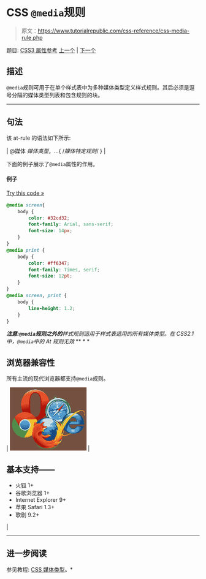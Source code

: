 # CSS `@media`规则

> 原文：<https://www.tutorialrepublic.com/css-reference/css-media-rule.php>

题目: [CSS3 属性参考](css3-properties.php) [上一个](css3-keyframes-rule.php) | [下一个](css-page-rule.php)

## 描述

`@media`规则可用于在单个样式表中为多种媒体类型定义样式规则。其后必须是逗号分隔的媒体类型列表和包含规则的块。

* * *

## 句法

该 at-rule 的语法如下所示:

| @媒体 *媒体类型*，...{
/*媒体特定规则*/
} |

下面的例子展示了`@media`属性的作用。

#### 例子

[Try this code »](../codelab.php?topic=css&file=media-rule "Try this code using online Editor")

```css
@media screen{
    body {
        color: #32cd32;
        font-family: Arial, sans-serif;
        font-size: 14px;
    }
}
@media print {
    body {
        color: #ff6347;
        font-family: Times, serif;
        font-size: 12pt;
    }
}
@media screen, print {
    body {
        line-height: 1.2;
    }
}
```

 ***注意:`@media`规则之外的**样式规则适用于样式表适用的所有媒体类型。在 CSS2.1 中，`@media`中的 At 规则无效*  ** * *

## 浏览器兼容性

所有主流的现代浏览器都支持`@media`规则。

| ![Browsers Icon](img/e9331123c77668c1832e541c2fca1002.png) | 

## 基本支持——

*   火狐 1+
*   谷歌浏览器 1+
*   Internet Explorer 9+
*   苹果 Safari 1.3+
*   歌剧 9.2+

 |

* * *

## 进一步阅读

参见教程: [CSS 媒体类型](../css-tutorial/css-media-types.php)。*